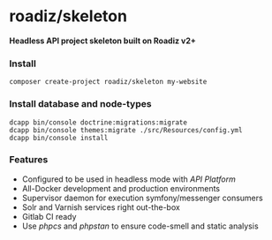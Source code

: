 # roadiz/skeleton
**Headless API project skeleton built on Roadiz v2+**

### Install

```shell
composer create-project roadiz/skeleton my-website
```

### Install database and node-types

```shell
dcapp bin/console doctrine:migrations:migrate
dcapp bin/console themes:migrate ./src/Resources/config.yml
dcapp bin/console install
```

### Features

- Configured to be used in headless mode with *API Platform*
- All-Docker development and production environments
- Supervisor daemon for execution symfony/messenger consumers
- Solr and Varnish services right out-the-box
- Gitlab CI ready
- Use *phpcs* and *phpstan* to ensure code-smell and static analysis
